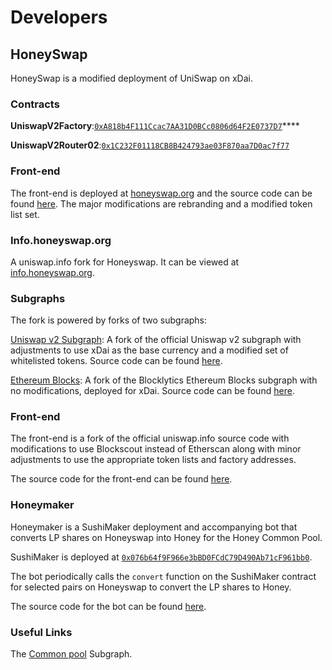 # Developers

## HoneySwap

HoneySwap is a modified deployment of UniSwap on xDai.

### Contracts

**UniswapV2Factory**:[`0xA818b4F111Ccac7AA31D0BCc0806d64F2E0737D7`](https://blockscout.com/poa/xdai/address/0xA818b4F111Ccac7AA31D0BCc0806d64F2E0737D7)\*\*\*\*

**UniswapV2Router02**:[`0x1C232F01118CB8B424793ae03F870aa7D0ac7f77`](https://blockscout.com/poa/xdai/address/0x1C232F01118CB8B424793ae03F870aa7D0ac7f77)

### Front-end

The front-end is deployed at [honeyswap.org](https://honeyswap.org) and the source code can be found [here](https://github.com/1Hive/uniswap-interface). The major modifications are rebranding and a modified token list set.

### Info.honeyswap.org

A uniswap.info fork for Honeyswap. It can be viewed at [info.honeyswap.org](https://info.honeyswap.org).

### Subgraphs

The fork is powered by forks of two subgraphs:

[Uniswap v2 Subgraph](https://thegraph.com/explorer/subgraph/1hive/uniswap-v2): A fork of the official Uniswap v2 subgraph with adjustments to use xDai as the base currency and a modified set of whitelisted tokens. Source code can be found [here](https://github.com/1Hive/uniswap-v2-subgraph).

[Ethereum Blocks](https://thegraph.com/explorer/subgraph/1hive/xdai-blocks): A fork of the Blocklytics Ethereum Blocks subgraph with no modifications, deployed for xDai. Source code can be found [here](https://github.com/1Hive/ethereum-blocks).

### Front-end

The front-end is a fork of the official uniswap.info source code with modifications to use Blockscout instead of Etherscan along with minor adjustments to use the appropriate token lists and factory addresses.

 The source code for the front-end can be found [here](https://github.com/1Hive/uniswap-info/).

### Honeymaker

Honeymaker is a SushiMaker deployment and accompanying bot that converts LP shares on Honeyswap into Honey for the Honey Common Pool.

SushiMaker is deployed at [`0x076b64f9F966e3bBD0FCdC79D490Ab71cF961bb0`](https://blockscout.com/poa/xdai/address/0x076b64f9F966e3bBD0FCdC79D490Ab71cF961bb0).

The bot periodically calls the `convert` function on the SushiMaker contract for selected pairs on Honeyswap to convert the LP shares to Honey.

The source code for the bot can be found [here](https://github.com/1hive/honeymaker).

### Useful Links

The [Common pool](https://thegraph.com/explorer/subgraph/onbjerg/honey) Subgraph.


